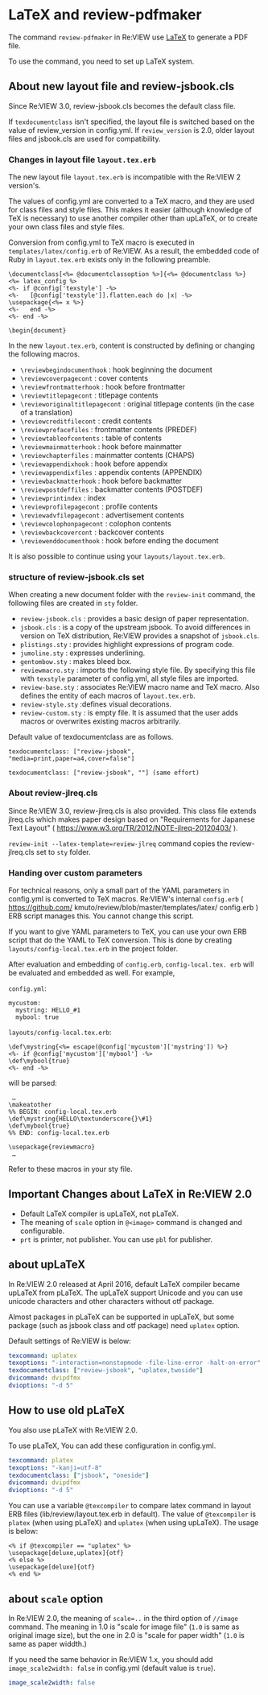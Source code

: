# LaTeX and review-pdfmaker

The command `review-pdfmaker` in Re:VIEW use [LaTeX](https://en.wikipedia.org/wiki/LaTeX) to generate a PDF file.

To use the command, you need to set up LaTeX system.

## About new layout file and review-jsbook.cls

Since Re:VIEW 3.0, review-jsbook.cls becomes the default class file.

If `texdocumentclass` isn't specified, the layout file is switched based on the value of review_version in config.yml. If `review_version` is 2.0, older layout files and jsbook.cls are used for compatibility.

### Changes in layout file `layout.tex.erb`

The new layout file `layout.tex.erb` is incompatible with the Re:VIEW 2 version's.

The values of config.yml are converted to a TeX macro, and they are used for class files and style files. This makes it easier (although knowledge of TeX is necessary) to use another compiler other than upLaTeX, or to create your own class files and style files.

Conversion from config.yml to TeX macro is executed in `templates/latex/config.erb` of Re:VIEW. As a result, the embedded code of Ruby in `layout.tex.erb` exists only in the following preamble.

```
\documentclass[<%= @documentclassoption %>]{<%= @documentclass %>}
<%= latex_config %>
<%- if @config['texstyle'] -%>
<%-   [@config['texstyle']].flatten.each do |x| -%>
\usepackage{<%= x %>}
<%-   end -%>
<%- end -%>

\begin{document}

```

In the new `layout.tex.erb`, content is constructed by defining or changing the following macros.

* `\reviewbegindocumenthook` : hook beginning the document
* `\reviewcoverpagecont` : cover contents
* `\reviewfrontmatterhook` : hook before frontmatter
* `\reviewtitlepagecont` : titlepage contents
* `\revieworiginaltitlepagecont` : original titlepage contents (in the case of a translation)
* `\reviewcreditfilecont` : credit contents
* `\reviewprefacefiles` : frontmatter contents (PREDEF)
* `\reviewtableofcontents` : table of contents
* `\reviewmainmatterhook` : hook before mainmatter
* `\reviewchapterfiles` : mainmatter contents (CHAPS)
* `\reviewappendixhook` : hook before appendix
* `\reviewappendixfiles` : appendix contents (APPENDIX)
* `\reviewbackmatterhook` : hook before backmatter
* `\reviewpostdeffiles` : backmatter contents (POSTDEF)
* `\reviewprintindex` : index
* `\reviewprofilepagecont` : profile contents
* `\reviewadvfilepagecont` : advertisement contents
* `\reviewcolophonpagecont` : colophon contents
* `\reviewbackcovercont` : backcover contents
* `\reviewenddocumenthook` : hook before ending the document

It is also possible to continue using your `layouts/layout.tex.erb`.

### structure of review-jsbook.cls set

When creating a new document folder with the `review-init` command, the following files are created in `sty` folder.

* `review-jsbook.cls` : provides a basic design of paper representation.
* `jsbook.cls` : is a copy of the upstream jsbook. To avoid differences in version on TeX distribution, Re:VIEW provides a snapshot of `jsbook.cls`.
* `plistings.sty` : provides highlight expressions of program code.
* `jumoline.sty` : expresses underlining.
* `gentombow.sty` : makes bleed box.
* `reviewmacro.sty` : imports the following style file. By specifying this file with `texstyle` parameter of config.yml, all style files are imported.
* `review-base.sty` : associates Re:VIEW macro name and TeX macro. Also defines the entity of each macros of `layout.tex.erb`.
* `review-style.sty` :defines visual decorations.
* `review-custom.sty` : is empty file. It is assumed that the user adds macros or overwrites existing macros arbitrarily.

Default value of texdocumentclass are as follows.

```
texdocumentclass: ["review-jsbook", "media=print,paper=a4,cover=false"]

texdocumentclass: ["review-jsbook", ""] (same effort)
```

### About review-jlreq.cls

Since Re:VIEW 3.0, review-jlreq.cls is also provided. This class file extends jlreq.cls which makes paper design based on "Requirements for Japanese Text Layout" ( https://www.w3.org/TR/2012/NOTE-jlreq-20120403/ ).

`review-init --latex-template=review-jlreq` command copies the review-jlreq.cls set to `sty` folder.

### Handing over custom parameters

For technical reasons, only a small part of the YAML parameters in config.yml is converted to TeX macros. Re:VIEW's internal `config.erb` ( https://github.com/ kmuto/review/blob/master/templates/latex/ config.erb ) ERB script manages this. You cannot change this script.

If you want to give YAML parameters to TeX, you can use your own ERB script that do the YAML to TeX conversion. This is done by creating `layouts/config-local.tex.erb` in the project folder.

After evaluation and embedding of `config.erb`, `config-local.tex. erb` will be evaluated and embedded as well. For example,

`config.yml`:

```
mycustom:
  mystring: HELLO_#1
  mybool: true
```

`layouts/config-local.tex.erb`:

```
\def\mystring{<%= escape(@config['mycustom']['mystring']) %>}
<%- if @config['mycustom']['mybool'] -%>
\def\mybool{true}
<%- end -%>
```

will be parsed:

```
 …
\makeatother
%% BEGIN: config-local.tex.erb
\def\mystring{HELLO\textunderscore{}\#1}
\def\mybool{true}
%% END: config-local.tex.erb

\usepackage{reviewmacro}
 …
```

Refer to these macros in your sty file.

## Important Changes about LaTeX in Re:VIEW 2.0

* Default LaTeX compiler is upLaTeX, not pLaTeX.
* The meaning of `scale` option in `@<image>` command is changed and configurable.
* `prt` is printer, not publisher. You can use `pbl` for publisher.

## about upLaTeX

In Re:VIEW 2.0 released at April 2016, default LaTeX compiler became upLaTeX from pLaTeX.  The upLaTeX support Unicode and you can use unicode characters and other characters without otf package.

Almost packages in pLaTeX can be supported in upLaTeX, but some package (such as jsbook class and otf package) need `uplatex` option.

Default settings of Re:VIEW is below:

```yaml
texcommand: uplatex
texoptions: "-interaction=nonstopmode -file-line-error -halt-on-error"
texdocumentclass: ["review-jsbook", "uplatex,twoside"]
dvicommand: dvipdfmx
dvioptions: "-d 5"
```

## How to use old pLaTeX

You also use pLaTeX with Re:VIEW 2.0.

To use pLaTeX, You can add these configuration in config.yml.

```yaml
texcommand: platex
texoptions: "-kanji=utf-8"
texdocumentclass: ["jsbook", "oneside"]
dvicommand: dvipdfmx
dvioptions: "-d 5"
```

You can use a variable `@texcompiler` to compare latex command in layout ERB files (lib/review/layout.tex.erb in default).
The value of `@texcompiler` is `platex` (when using pLaTeX) and `uplatex` (when using upLaTeX).
The usage is below:

```
<% if @texcompiler == "uplatex" %>
\usepackage[deluxe,uplatex]{otf}
<% else %>
\usepackage[deluxe]{otf}
<% end %>
```

## about `scale` option

In Re:VIEW 2.0, the meaning of `scale=..` in the third option of ``//image`` command.
The meaning in 1.0 is "scale for image file" (`1.0` is same as original image size), but the one in 2.0 is "scale for paper width" (`1.0` is same as paper widdth.)

If you need the same behavior in Re:VIEW 1.x, you should add ``image_scale2width: false`` in config.yml (default value is `true`).

```yaml
image_scale2width: false
```
